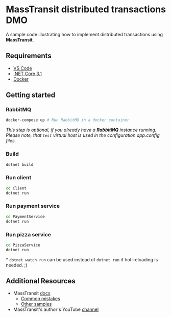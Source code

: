 # MassTransit distributed transactions DMO

A sample code illustrating how to implement distributed transactions using **MassTransit**.

## Requirements

- [VS Code](https://code.visualstudio.com/)
- [.NET Core 3.1](https://dotnet.microsoft.com/download)
- [Docker](https://www.docker.com/)

## Getting started

### RabbitMQ

```bash
docker-compose up # Run RabbitMQ in a docker container
```

_This step is optional, if you already have a **RabbitMQ** instance running. Please note, that `test` virtual host is used in the configuration app.config files._

### Build

```bash
dotnet build
```

### Run client

```bash
cd Client
dotnet run
```

### Run payment service

```bash
cd PaymentService
dotnet run
```

### Run pizza service

```bash
cd PizzaService
dotnet run
```

\* `dotnet watch run` can be used instead of `dotnet run` if hot-reloading is needed. ;)

## Additional Resources

- MassTransit [docs](https://masstransit-project.com/getting-started/)
  - [Common mistakes](https://masstransit-project.com/troubleshooting/common-gotchas.html)
  - [Other samples](https://masstransit-project.com/learn/samples.html)
- MassTransit's author's YouTube [channel](https://www.youtube.com/playlist?list=PLx8uyNNs1ri2MBx6BjPum5j9_MMdIfM9C)
